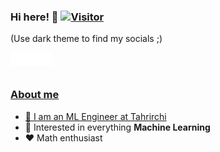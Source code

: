 ### Hi here! 👋  [![Visitor](https://visitor-badge.glitch.me/badge?page_id=shopulatov.shopulatov)](https://github.com/shopulatov/shopulatov)

(Use dark theme to find my socials ;)

<a href="https://murodbek.substack.com" target="_blank"><img align="left" alt="shopulatov.github.io" width="22px" src="https://github.com/Aakarsh-B/trying-repos/blob/master/www.svg" /></a>
<a href="https://linkedin.com/in/abrorshopulatov" target="_blank"><img align="left" alt="Abror Shopulatov | LinkedIn" width="22px" src="https://github.com/Aakarsh-B/trying-repos/blob/master/linkedin.svg" />
<a href="https://twitter.com/murodbeck" target="_blank"><img align="left" alt="Abror Shopulatov | Twitter" width="22px" src="https://github.com/Aakarsh-B/trying-repos/blob/master/twitter.svg" />

<br />
<br />

### About me

-   🔭 I am an ML Engineer at [Tahrirchi](https://tahrirchi.uz/)
-   :monocle_face: Interested in everything **Machine Learning**
-   :heart: Math enthusiast

<br />

<br/>
<!--
**shopulatov/shopulatov** is a ✨ _special_ ✨ repository because its `README.md` (this file) appears on your GitHub profile.

Here are some ideas to get you started:

- 🔭 I’m currently working on ...
- 🌱 I’m currently learning ...
- 👯 I’m looking to collaborate on ...
- 🤔 I’m looking for help with ...
- 💬 Ask me about ...
- 📫 How to reach me: ...
- 😄 Pronouns: ...
- ⚡ Fun fact: ...
-->
